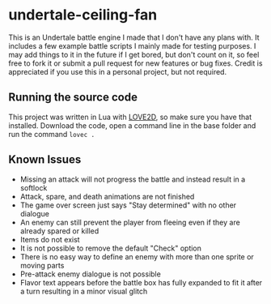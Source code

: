 # undertale-ceiling-fan

This is an Undertale battle engine I made that I don't have any plans with. It includes a few example battle scripts I mainly made for testing purposes. I may add things to it in the future if I get bored, but don't count on it, so feel free to fork it or submit a pull request for new features or bug fixes. Credit is appreciated if you use this in a personal project, but not required.

## Running the source code

This project was written in Lua with [LOVE2D](https://love2d.org/), so make sure you have that installed. Download the code, open a command line in the base folder and run the command `lovec .`

## Known Issues

- Missing an attack will not progress the battle and instead result in a softlock
- Attack, spare, and death animations are not finished
- The game over screen just says "Stay determined" with no other dialogue
- An enemy can still prevent the player from fleeing even if they are already spared or killed
- Items do not exist
- It is not possible to remove the default "Check" option
- There is no easy way to define an enemy with more than one sprite or moving parts
- Pre-attack enemy dialogue is not possible
- Flavor text appears before the battle box has fully expanded to fit it after a turn resulting in a minor visual glitch